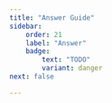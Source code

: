 ```yaml
---
title: "Answer Guide"
sidebar: 
    order: 21
    label: "Answer"
    badge:
        text: "TODO"
        variant: danger
next: false

---
```

